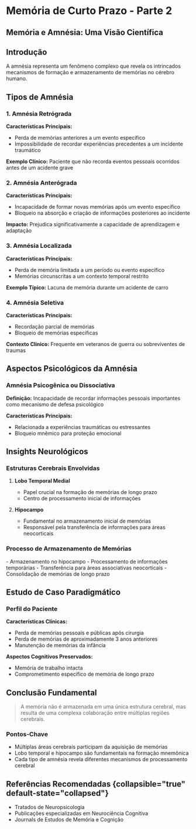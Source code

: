 # Memória de Curto Prazo - Parte 2

## Memória e Amnésia: Uma Visão Científica

## Introdução

A amnésia representa um fenômeno complexo que revela os intrincados mecanismos de formação e armazenamento de memórias no cérebro humano.

## Tipos de Amnésia

### 1. Amnésia Retrógrada

**Características Principais:**
- Perda de memórias anteriores a um evento específico
- Impossibilidade de recordar experiências precedentes a um incidente traumático

**Exemplo Clínico:** Paciente que não recorda eventos pessoais ocorridos antes de um acidente grave

### 2. Amnésia Anterógrada

**Características Principais:**
- Incapacidade de formar novas memórias após um evento específico
- Bloqueio na absorção e criação de informações posteriores ao incidente

**Impacto:** Prejudica significativamente a capacidade de aprendizagem e adaptação

### 3. Amnésia Localizada

**Características Principais:**
- Perda de memória limitada a um período ou evento específico
- Memórias circunscritas a um contexto temporal restrito

**Exemplo Típico:** Lacuna de memória durante um acidente de carro

### 4. Amnésia Seletiva

**Características Principais:**
- Recordação parcial de memórias
- Bloqueio de memórias específicas

**Contexto Clínico:** Frequente em veteranos de guerra ou sobreviventes de traumas

## Aspectos Psicológicos da Amnésia

### Amnésia Psicogênica ou Dissociativa

**Definição:**
Incapacidade de recordar informações pessoais importantes como mecanismo de defesa psicológico

**Características Principais:**
- Relacionada a experiências traumáticas ou estressantes
- Bloqueio mnêmico para proteção emocional

## Insights Neurológicos

### Estruturas Cerebrais Envolvidas

1. **Lobo Temporal Medial**
    - Papel crucial na formação de memórias de longo prazo
    - Centro de processamento inicial de informações

2. **Hipocampo**
    - Fundamental no armazenamento inicial de memórias
    - Responsável pela transferência de informações para áreas neocorticais

### Processo de Armazenamento de Memórias

<tabs>
    <tab title="Etapa Inicial">
        - Armazenamento no hipocampo
        - Processamento de informações temporárias
    </tab>
    <tab title="Etapa Subsequente">
        - Transferência para áreas associativas neocorticais
        - Consolidação de memórias de longo prazo
    </tab>
</tabs>

## Estudo de Caso Paradigmático

### Perfil do Paciente

**Características Clínicas:**
- Perda de memórias pessoais e públicas após cirurgia
- Perda de memórias de aproximadamente 3 anos anteriores
- Manutenção de memórias da infância

**Aspectos Cognitivos Preservados:**
- Memória de trabalho intacta
- Comprometimento específico de memória de longo prazo

## Conclusão Fundamental

> A memória não é armazenada em uma única estrutura cerebral, mas resulta de uma complexa colaboração entre múltiplas regiões cerebrais.

### Pontos-Chave
- Múltiplas áreas cerebrais participam da aquisição de memórias
- Lobo temporal e hipocampo são fundamentais na formação mnemônica
- Cada tipo de amnésia revela diferentes mecanismos de processamento cerebral

## Referências Recomendadas {collapsible="true" default-state="collapsed"}

- Tratados de Neuropsicologia
- Publicações especializadas em Neurociência Cognitiva
- Journals de Estudos de Memória e Cognição